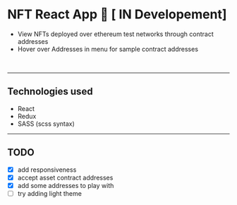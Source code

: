 # NFT React App 🚀 [ IN Developement]

* View NFTs deployed over ethereum test networks through contract addresses
* Hover over Addresses in menu for sample contract addresses

<br />

---

## Technologies used

* React
* Redux
* SASS (scss syntax)

---

## TODO

* [x] add responsiveness
* [x] accept asset contract addresses
* [x] add some addresses to play with
* [ ] try adding light theme